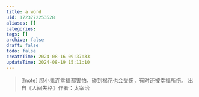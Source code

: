 ```yaml
---
title: a word
uid: 1723772253528
aliases: []
categories:
tags: []
archive: false
draft: false
todo: false
createTime: 2024-08-16 09:37:33
updateTime: 2024-08-19 15:11:10
---
```


> [!note] 胆小鬼连幸福都害怕，碰到棉花也会受伤，有时还被幸福所伤。
> 出自《人间失格》作者：太宰治
